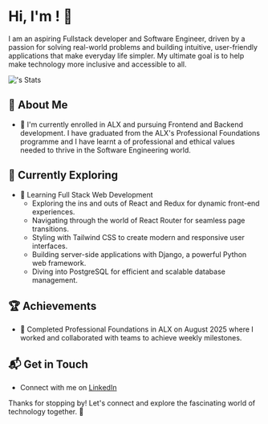 # Hi, I'm <RUFUS ABEIKU CHRISTIAN>! 👋

I am an aspiring Fullstack developer and Software Engineer, driven by a passion for solving real-world problems and building intuitive, user-friendly applications that make everyday life simpler. My ultimate goal is to help make technology more inclusive and accessible to all.


![<username>'s Stats](https://github-readme-stats.vercel.app/api?Ruffychris=<Ruffychris>&theme=vue-dark&show_icons=true&hide_border=true&count_private=true)

## 🚀 About Me

- 🔭 I'm currently enrolled in ALX and pursuing Frontend and Backend development. I have graduated from the ALX's Professional Foundations programme and I have learnt a of professional and ethical values needed to thrive in the Software Engineering world.



## 🌱 Currently Exploring

- 🚀 Learning Full Stack Web Development
  - Exploring the ins and outs of React and Redux for dynamic front-end experiences.
  - Navigating through the world of React Router for seamless page transitions.
  - Styling with Tailwind CSS to create modern and responsive user interfaces.
  - Building server-side applications with Django, a powerful Python web framework.
  - Diving into PostgreSQL for efficient and scalable database management.

 ## 🏆 Achievements

- 🌟 Completed Professional Foundations in ALX on August 2025 where I worked and collaborated with teams to achieve weekly milestones.


## 📬 Get in Touch

- Connect with me on [LinkedIn](https://www.linkedin.com/in/rufus-christian-150b80326/)
  

Thanks for stopping by! Let's connect and explore the fascinating world of technology together. 🚀



<!--


-->
